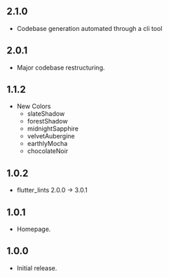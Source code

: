 ## 2.1.0

* Codebase generation automated through a cli tool

## 2.0.1

* Major codebase restructuring.

## 1.1.2

* New Colors
  * slateShadow
  * forestShadow
  * midnightSapphire
  * velvetAubergine
  * earthlyMocha
  * chocolateNoir

## 1.0.2

* flutter_lints 2.0.0 -> 3.0.1

## 1.0.1

* Homepage.

## 1.0.0

* Initial release.
